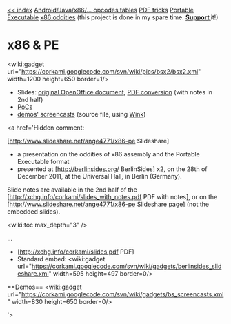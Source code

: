 [<< index](http://code.google.com/p/corkami/) [Android/Java/x86/... opcodes tables](http://opcodes.corkami.com) [PDF tricks](http://pdf.corkami.com) [Portable Executable](http://pe.corkami.com) [x86 oddities](http://x86.corkami.com) (this project is done in my spare time. **[Support ](http://code.google.com/p/corkami/wiki/About#Support_Corkami)** it!)

# x86 & PE #
&lt;wiki:gadget url="https://corkami.googlecode.com/svn/wiki/pics/bsx2/bsx2.xml" width=1200 height=650 border=1/&gt;

  * Slides: [original OpenOffice document](http://corkami.googlecode.com/files/bsx2.odp), [PDF conversion](http://corkami.googlecode.com/files/bsx2_with_notes.pdf) (with notes in 2nd half)
  * [PoCs](http://corkami.googlecode.com/files/bsx2_pocs.rar)
  * [demos' screencasts](http://corkami.googlecode.com/files/bsx2_wink.rar) (source file, using [Wink](http://www.debugmode.com/wink/))

<a href='Hidden comment: 

[http://www.slideshare.net/ange4771/x86-pe Slideshare]

* a presentation on the oddities of x86 assembly and the Portable Executable format
* presented at [http://berlinsides.org/ BerlinSides] x2, on the 28th of December 2011, at the Universal Hall, in Berlin (Germany).

Slide notes are available in the 2nd half of the [http://xchg.info/corkami/slides_with_notes.pdf PDF with notes], or on the [http://www.slideshare.net/ange4771/x86-pe Slideshare page] (not the embedded slides).

<wiki:toc max_depth="3" />

...

* [http://xchg.info/corkami/slides.pdf PDF]
* Standard embed:
<wiki:gadget url="https://corkami.googlecode.com/svn/wiki/gadgets/berlinsides_slideshare.xml" width=595 height=497 border=0/>

==Demos==
<wiki:gadget url="https://corkami.googlecode.com/svn/wiki/gadgets/bs_screencasts.xml" width=830 height=650 border=0/>

'></a>